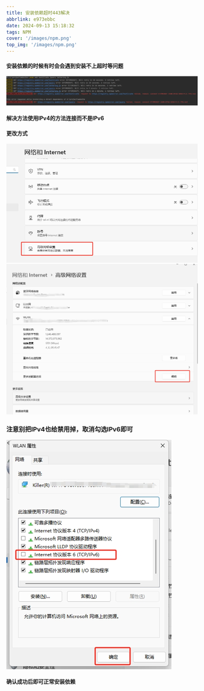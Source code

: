 ```yaml
---
title: 安装依赖超时443解决
abbrlink: e973ebbc
date: 2024-09-13 15:18:32
tags: NPM
cover: '/images/npm.png'
top_img: '/images/npm.png'
---
```

#### 安装依赖的时候有时会会遇到安装不上超时等问题
![avatar](../images/install1.png)
#### 解决方法使用IPv4的方法连接而不是IPv6
#### 更改方式
![avatar](../images/install2.png)
![avatar](../images/install3.png)
### 注意别把IPv4也给禁用掉，取消勾选IPv6即可
![avatar](../images/install4.png)
#### 确认成功后即可正常安装依赖